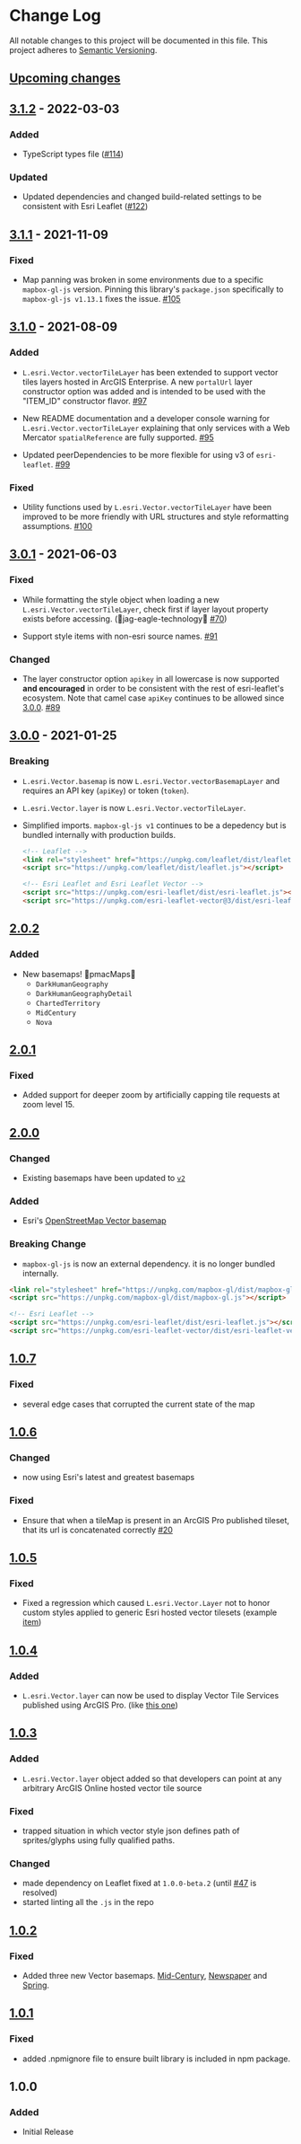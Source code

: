 # Change Log

All notable changes to this project will be documented in this file.
This project adheres to [Semantic Versioning](http://semver.org/).

## [Upcoming changes][unreleased]

## [3.1.2] - 2022-03-03

### Added

* TypeScript types file ([#114](https://github.com/Esri/esri-leaflet-vector/pull/114))

### Updated

* Updated dependencies and changed build-related settings to be consistent with Esri Leaflet ([#122](https://github.com/Esri/esri-leaflet-vector/pull/122))

## [3.1.1] - 2021-11-09

### Fixed

* Map panning was broken in some environments due to a specific `mapbox-gl-js` version. Pinning this library's `package.json` specifically to `mapbox-gl-js v1.13.1` fixes the issue. [#105](https://github.com/Esri/esri-leaflet-vector/pull/105)

## [3.1.0] - 2021-08-09

### Added

* `L.esri.Vector.vectorTileLayer` has been extended to support vector tiles layers hosted in ArcGIS Enterprise. A new `portalUrl` layer constructor option was added and is intended to be used with the "ITEM_ID" constructor flavor. [#97](https://github.com/Esri/esri-leaflet-vector/pull/97)

* New README documentation and a developer console warning for `L.esri.Vector.vectorTileLayer` explaining that only services with a Web Mercator `spatialReference` are fully supported. [#95](https://github.com/Esri/esri-leaflet-vector/pull/95)

* Updated peerDependencies to be more flexible for using v3 of `esri-leaflet`. [#99](https://github.com/Esri/esri-leaflet-vector/pull/99)

### Fixed

* Utility functions used by `L.esri.Vector.vectorTileLayer` have been improved to be more friendly with URL structures and style reformatting assumptions. [#100](https://github.com/Esri/esri-leaflet-vector/pull/100)

## [3.0.1] - 2021-06-03

### Fixed

* While formatting the style object when loading a new `L.esri.Vector.vectorTileLayer`, check first if layer layout property exists before accessing. (🙏jag-eagle-technology🙏 [#70](https://github.com/Esri/esri-leaflet-vector/pull/70))

* Support style items with non-esri source names. [#91](https://github.com/Esri/esri-leaflet-vector/pull/91)

### Changed

* The layer constructor option `apikey` in all lowercase is now supported **and encouraged** in order  to be consistent with the rest of esri-leaflet's ecosystem. Note that camel case `apiKey` continues to be allowed since [3.0.0]. [#89](https://github.com/Esri/esri-leaflet-vector/pull/89)

## [3.0.0] - 2021-01-25

### Breaking

* `L.esri.Vector.basemap` is now `L.esri.Vector.vectorBasemapLayer` and requires an API key (`apiKey`) or token (`token`).
* `L.esri.Vector.layer` is now `L.esri.Vector.vectorTileLayer`.
* Simplified imports. `mapbox-gl-js v1` continues to be a depedency but is bundled internally with production builds.

  ```html
  <!-- Leaflet -->
  <link rel="stylesheet" href="https://unpkg.com/leaflet/dist/leaflet.css" />
  <script src="https://unpkg.com/leaflet/dist/leaflet.js"></script>

  <!-- Esri Leaflet and Esri Leaflet Vector -->
  <script src="https://unpkg.com/esri-leaflet/dist/esri-leaflet.js"></script>
  <script src="https://unpkg.com/esri-leaflet-vector@3/dist/esri-leaflet-vector.js"></script>
  ```

## [2.0.2]

### Added

* New basemaps! 🙏pmacMaps🙏
  * `DarkHumanGeography`
  * `DarkHumanGeographyDetail`
  * `ChartedTerritory`
  * `MidCentury`
  * `Nova`

## [2.0.1]

### Fixed

* Added support for deeper zoom by artificially capping tile requests at zoom level 15.

## [2.0.0]

### Changed

* Existing basemaps have been updated to [`v2`](https://www.esri.com/arcgis-blog/products/arcgis-living-atlas/mapping/whats-new-in-esri-vector-basemaps-december-2017/)

### Added

* Esri's [OpenStreetMap Vector basemap](https://www.esri.com/arcgis-blog/products/arcgis-living-atlas/mapping/new-osm-vector-basemap/)

### Breaking Change

* `mapbox-gl-js` is now an external dependency. it is no longer bundled internally.

```html
<link rel="stylesheet" href="https://unpkg.com/mapbox-gl/dist/mapbox-gl.css"/>
<script src="https://unpkg.com/mapbox-gl/dist/mapbox-gl.js"></script>

<!-- Esri Leaflet -->
<script src="https://unpkg.com/esri-leaflet/dist/esri-leaflet.js"></script>
<script src="https://unpkg.com/esri-leaflet-vector/dist/esri-leaflet-vector.js"></script>
```

## [1.0.7]

### Fixed

* several edge cases that corrupted the current state of the map

## [1.0.6]

### Changed

* now using Esri's latest and greatest basemaps

### Fixed

* Ensure that when a tileMap is present in an ArcGIS Pro published tileset, that its url is concatenated correctly [#20](https://github.com/Esri/esri-leaflet-vector/issues/20)

## [1.0.5]

### Fixed

* Fixed a regression which caused `L.esri.Vector.Layer` not to honor custom styles applied to generic Esri hosted vector tilesets (example [item](http://www.arcgis.com/home/item.html?id=bd505ce3efff479bb4e87b182f180159))

## [1.0.4]

### Added

* `L.esri.Vector.layer` can now be used to display Vector Tile Services published using ArcGIS Pro.  (like [this one](http://www.arcgis.com/home/item.html?id=0bac0ffdc8634d9a9bc662bb8fa7547d))

## [1.0.3]

### Added

* `L.esri.Vector.layer` object added so that developers can point at any arbitrary ArcGIS Online hosted vector tile source

### Fixed

* trapped situation in which vector style json defines path of sprites/glyphs using fully qualified paths.

### Changed

* made dependency on Leaflet fixed at `1.0.0-beta.2` (until [#47](https://github.com/mapbox/mapbox-gl-leaflet/issues/47) is resolved)
* started linting all the `.js` in the repo

## [1.0.2]

### Fixed

* Added three new Vector basemaps.  [Mid-Century](http://www.arcgis.com/home/item.html?id=763884983d3544c0a418a97992881fce), [Newspaper](http://www.arcgis.com/home/item.html?id=4f4843d99c34436f82920932317893ae) and [Spring](http://www.arcgis.com/home/item.html?id=267f44f08a844c7abee2b62b00600540).

## [1.0.1]

### Fixed

* added .npmignore file to ensure built library is included in npm package.

## 1.0.0

### Added

* Initial Release

[unreleased]: https://github.com/esri/esri-leaflet-vector/compare/v3.1.2...HEAD
[3.1.2]: https://github.com/esri/esri-leaflet-vector/compare/v3.1.0...v3.1.2
[3.1.1]: https://github.com/esri/esri-leaflet-vector/compare/v3.1.0...v3.1.1
[3.1.0]: https://github.com/esri/esri-leaflet-vector/compare/v3.0.1...v3.1.0
[3.0.1]: https://github.com/esri/esri-leaflet-vector/compare/v3.0.0...v3.0.1
[3.0.0]: https://github.com/esri/esri-leaflet-vector/compare/v2.0.2...v3.0.0
[2.0.2]: https://github.com/esri/esri-leaflet-vector/compare/v2.0.1...v2.0.2
[2.0.1]: https://github.com/esri/esri-leaflet-vector/compare/v2.0.0...v2.0.1
[2.0.0]: https://github.com/esri/esri-leaflet-vector/compare/v1.0.7...v2.0.0
[1.0.7]: https://github.com/esri/esri-leaflet-vector/compare/v1.0.6...v1.0.7
[1.0.6]: https://github.com/esri/esri-leaflet-vector/compare/v1.0.5...v1.0.6
[1.0.5]: https://github.com/esri/esri-leaflet-vector/compare/v1.0.4...v1.0.5
[1.0.4]: https://github.com/esri/esri-leaflet-vector/compare/v1.0.3...v1.0.4
[1.0.3]: https://github.com/esri/esri-leaflet-vector/compare/v1.0.2...v1.0.3
[1.0.2]: https://github.com/esri/esri-leaflet-vector/compare/v1.0.1...v1.0.2
[1.0.1]: https://github.com/esri/esri-leaflet-vector/compare/v1.0.0...v1.0.1
